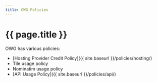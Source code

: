 ```yaml
---
title: OWG Policies
---
```


# {{ page.title }}

OWG has various policies:

* [Hosting Provider Credit Policy]({{ site.baseurl }}/policies/hosting/)
* Tile usage policy
* Nominatim usage policy
* [API Usage Policy]({{ site.baseurl }}/policies/api/)
